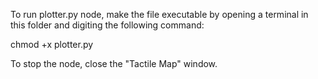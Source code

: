 To run plotter.py node, make the file executable by opening a terminal in this folder and digiting the following command:

chmod +x plotter.py


To stop the node, close the "Tactile Map" window.
